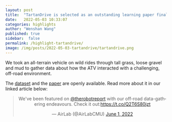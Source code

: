 ```yaml
---
layout: post
title:  "TartanDrive is selected as an outstanding learning paper finalist in ICRA2022"
date:   2022-05-03 10:33:07
categories: highlights
author: "Wenshan Wang"
published: true
sidebar:  false
permalink: /highlight-tartandrive/
image: /img/posts/2022-05-03-tartandrive/tartandrive.png
---
```



We took an all-terrain vehicle on wild rides through tall grass, loose gravel and mud to gather data about how the ATV interacted with a challenging, off-road environment.


The [dataset](https://github.com/castacks/tartan_drive) and the [paper](https://arxiv.org/abs/2205.01791) are openly available. Read more about it in our linked article below:
<center>
<blockquote class="twitter-tweet"><p lang="en" dir="ltr">We&#39;ve been featured on <a href="https://twitter.com/therobotreport?ref_src=twsrc%5Etfw">@therobotreport</a> with our off-road data-gathering endeavours. Check it out:<a href="https://t.co/Q2T6S80jzt">https://t.co/Q2T6S80jzt</a></p>&mdash; AirLab (@AirLabCMU) <a href="https://twitter.com/AirLabCMU/status/1531788993259528192?ref_src=twsrc%5Etfw">June 1, 2022</a></blockquote> <script async src="https://platform.twitter.com/widgets.js" charset="utf-8"></script>
</center>

